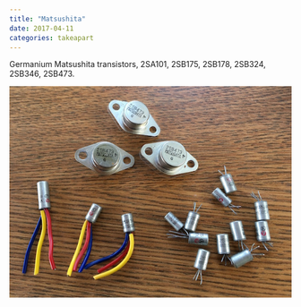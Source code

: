 ```yaml
---
title: "Matsushita"
date: 2017-04-11
categories: takeapart
---
```


Germanium Matsushita transistors, 2SA101, 2SB175, 2SB178, 2SB324, 2SB346, 2SB473.

![Photo of germanium Matsushita transistors](/assets/images/matsushita.jpg)
